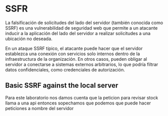# SSFR

La falsificación de solicitudes del lado del servidor (también conocida como SSRF) es una vulnerabilidad de seguridad web que permite a un atacante inducir a la aplicación del lado del servidor a realizar solicitudes a una ubicación no deseada.

En un ataque SSRF típico, el atacante puede hacer que el servidor establezca una conexión con servicios solo internos dentro de la infraestructura de la organización. En otros casos, pueden obligar al servidor a conectarse a sistemas externos arbitrarios, lo que podría filtrar datos confidenciales, como credenciales de autorización.

## Basic SSRF against the local server

Para este laboratorio nos damos cuenta que la peticion para revisar stock llama a una api 
entonces sopechamos que podemos que puede hacer peticiones a nombre del servidor


